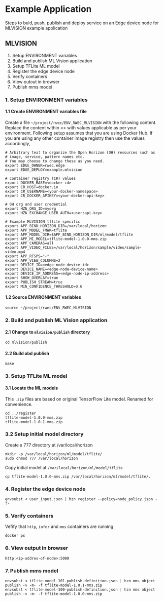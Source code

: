 # Example Application
Steps to buld, push, publish and deploy service on an Edge device node for MLVISION example application
## MLVISION
1. Setup ENVIRONMENT variables
2. Build and publish ML Vision application
3. Setup TFLite ML model
4. Register the edge device node
5. Verify containers
6. View outout in browser
7. Publish mms model
### 1. Setup ENVIRONMENT variables
#### 1.1 Create ENVIRONMENT variables file
Create a file `~/project/rwec/ENV_RWEC_MLVISION` with the following content. Replace the content within <> with values applicable as per your environment. Following setup assumes that you are using Docker Hub. If you are using any other container image registry then use the values accordingly,
```
# Arbitrary text to organize the Open Horizon (OH) resources such as
# image, service, pattern names etc.
# You may choose to change these as you need. 
export EDGE_OWNER=rwec.edge
export EDGE_DEPLOY=example.mlvision

# Container registry (CR) values
export DOCKER_BASE=<docker-id>
export CR_HOST=docker.io
export CR_USERNAME=<your-docker-namespace>
export CR_DOCKER_APIKEY=<your-docker-api-key>

# OH org and user credential 
export HZN_ORG_ID=myorg
export HZN_EXCHANGE_USER_AUTH=<user:api-key>

# Example MLVISION tflite specific
export APP_BIND_HORIZON_DIR=/var/local/horizon
export APP_MODEL_FMWK=tflite
export APP_MODEL_DIR=$APP_BIND_HORIZON_DIR/ml/model/tflite
export APP_MI_MODEL=tflite-model-1.0.0-mms.zip
export APP_CAMERAS=all
export APP_VIDEO_FILES=/var/local/horizon/sample/video/sample-video.mp4
export APP_RTSPS="-"
export APP_VIEW_COLUMNS=2
export DEVICE_ID=<edge-node-device-id>
export DEVICE_NAME=<edge-node-device-name>
export DEVICE_IP_ADDRESS=<edge-node-ip-address>
export SHOW_OVERLAY=true
export PUBLISH_STREAM=true
export MIN_CONFIDENCE_THRESHOLD=0.6
```
#### 1.2 Source ENVIRONMENT variables
```
source ~/project/rwec/ENV_RWEC_MLVISION 
```
### 2. Build and publish ML Vision application
#### 2.1 Change to `mlvision/publish` directory
```
cd mlvision/publish
```
#### 2.2 Build abd publish
```
make
```
### 3. Setup TFLite ML model
#### 3.1 Locate the ML models 
This `.zip` files are based on original TensorFlow Lite model. Renamed for convenience.
```
cd ../register
tflite-model-1.0.0-mms.zip
tflite-model-1.0.1-mms.zip
```
### 3.2 Setup initial model directory
Create a 777 directory at /var/local/horizon
```
mkdir -p /var/local/horizon/ml/model/tflite/
sudo chmod 777 /var/local/horizon
```
Copy initial model at `/var/local/horizon/ml/model/tflite` 
```
cp tflite-model-1.0.0-mms.zip /var/local/horizon/ml/model/tflite/.
```
### 4. Register the edge device node
```
envsubst < user_input.json | hzn register --policy=node_policy.json -f-
```
### 5. Verify containers
Vefify that `http`, `infer` and `mms` containers are running
```
docker ps
```
### 6. View output in browser
```
http:<ip-addres-of-node>:5000
```
### 7. Publish mms model
```
envsubst < tflite-model-101-publish-definition.json | hzn mms object publish -v -m- -f tflite-model-1.0.1-mms.zip
envsubst < tflite-model-100-publish-definition.json | hzn mms object publish -v -m- -f tflite-model-1.0.0-mms.zip
```

